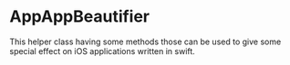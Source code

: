 # AppAppBeautifier
This helper class having some methods those can be used to give some special effect on iOS applications written in swift.

